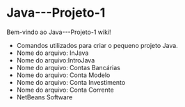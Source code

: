 # Java---Projeto-1
Bem-vindo ao Java---Projeto-1 wiki!
- Comandos utilizados para criar o pequeno projeto Java.
- Nome do arquivo: InJava
- Nome do arquivo:IntroJava
- Nome do arquivo: Contas Bancárias
- Nome do arquivo: Conta Modelo
- Nome do arquivo: Conta Investimento
- Nome do arquivo: Conta Corrente
- NetBeans
Software



